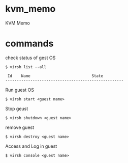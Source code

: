 # kvm_memo
KVM Memo 

# commands

check status of gest OS

```
$ virsh list --all

 Id    Name                           State
----------------------------------------------------

```

Run guest OS

```
$ virsh start <guest name>
```

Stop geust

```
$ virsh shutdown <guest name>
```

remove guest

```
$ virsh destroy <guest name>
```

Access and Log in guest 

```
$ virsh console <guest name>
```
